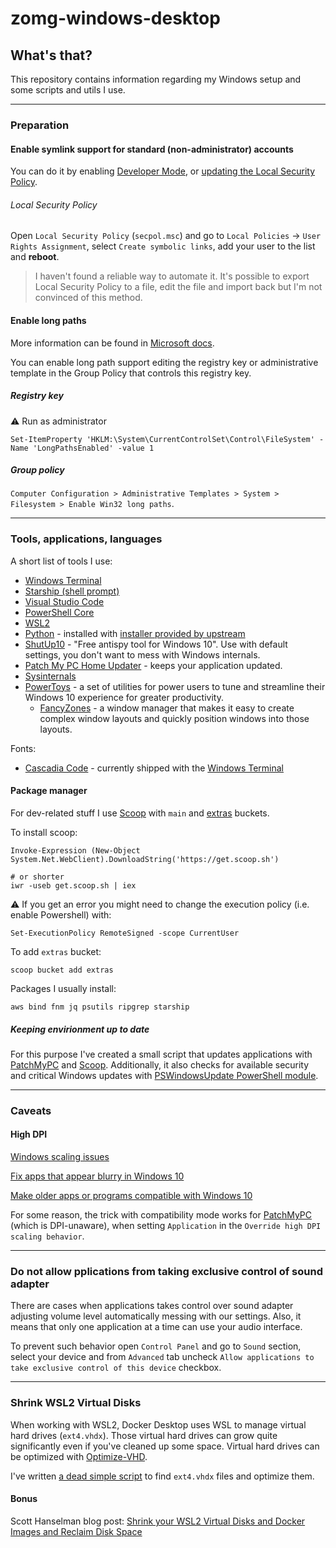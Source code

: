 # zomg-windows-desktop

## What's that?

This repository contains information regarding my Windows setup and some scripts and utils I use.

---

### Preparation

#### Enable symlink support for standard (non-administrator) accounts

You can do it by enabling [Developer Mode](https://docs.microsoft.com/en-us/windows/apps/get-started/enable-your-device-for-development), or [updating the Local Security Policy](#local-security-policy).

###### Local Security Policy

Open `Local Security Policy` (`secpol.msc`) and go to `Local Policies` -> `User Rights Assignment`, select `Create symbolic links`, add your user to the list and **reboot**.

> I haven't found a reliable way to automate it.
> It's possible to export Local Security Policy to a file, edit the file and import back but I'm not convinced of this method.

#### Enable long paths

More information can be found in [Microsoft docs](https://docs.microsoft.com/en-us/windows/win32/fileio/maximum-file-path-limitation#enable-long-paths-in-windows-10-version-1607-and-later).

You can enable long path support editing the registry key or administrative template in the Group Policy that controls this registry key.

##### Registry key

⚠️ Run as administrator

`Set-ItemProperty 'HKLM:\System\CurrentControlSet\Control\FileSystem' -Name 'LongPathsEnabled' -value 1`

##### Group policy

`Computer Configuration > Administrative Templates > System > Filesystem > Enable Win32 long paths`.

---

### Tools, applications, languages

A short list of tools I use:

* [Windows Terminal](https://aka.ms/terminal)
* [Starship (shell prompt)](https://starship.rs)
* [Visual Studio Code](https://code.visualstudio.com)
* [PowerShell Core](https://github.com/PowerShell/PowerShell)
* [WSL2](https://docs.microsoft.com/en-us/windows/wsl/install-win10)
* [Python](https://www.python.org) - installed with [installer provided by upstream](https://www.python.org/downloads/release/python3)
* [ShutUp10](https://www.oo-software.com/en/shutup10) - "Free antispy tool for Windows 10". Use with default settings, you don't want to mess with Windows internals.
* [Patch My PC Home Updater](https://patchmypc.com/home-updater) - keeps your application updated.
* [Sysinternals](https://docs.microsoft.com/en-us/sysinternals/)
* [PowerToys](https://docs.microsoft.com/en-us/windows/powertoys/) - a set of utilities for power users to tune and streamline their Windows 10 experience for greater productivity.
  - [FancyZones](https://docs.microsoft.com/en-us/windows/powertoys/fancyzones) - a window manager that makes it easy to create complex window layouts and quickly position windows into those layouts.

Fonts:

* [Cascadia Code](https://github.com/microsoft/cascadia-code) - currently shipped with the [Windows Terminal](https://aka.ms/terminal)

#### Package manager

For dev-related stuff I use [Scoop](https://scoop.sh) with `main` and [extras](https://github.com/lukesampson/scoop-extras) buckets.

To install scoop:

```
Invoke-Expression (New-Object System.Net.WebClient).DownloadString('https://get.scoop.sh')

# or shorter
iwr -useb get.scoop.sh | iex
```

⚠️ If you get an error you might need to change the execution policy (i.e. enable Powershell) with:

```
Set-ExecutionPolicy RemoteSigned -scope CurrentUser
```

To add `extras` bucket:

```
scoop bucket add extras
```

Packages I usually install:

```
aws bind fnm jq psutils ripgrep starship
```

##### Keeping envirionment up to date

For this purpose I've created a small script that updates applications with [PatchMyPC](https://patchmypc.com) and [Scoop](https://scoop.sh).
Additionally, it also checks for available security and critical Windows updates with [PSWindowsUpdate PowerShell module](https://www.powershellgallery.com/packages/PSWindowsUpdate/2.2.0.2).

---

### Caveats

#### High DPI

[Windows scaling issues](https://support.microsoft.com/en-us/topic/windows-scaling-issues-for-high-dpi-devices-508483cd-7c59-0d08-12b0-960b99aa347d)

[Fix apps that appear blurry in Windows 10](https://support.microsoft.com/en-us/windows/fix-apps-that-appear-blurry-in-windows-10-e9fe34ab-e7e7-bc6f-6695-cb169b51de0f)

[Make older apps or programs compatible with Windows 10](https://support.microsoft.com/en-us/windows/make-older-apps-or-programs-compatible-with-windows-10-783d6dd7-b439-bdb0-0490-54eea0f45938)

For some reason, the trick with compatibility mode works for [PatchMyPC](https://patchmypc.com/home-updater) (which is DPI-unaware), when setting `Application` in the `Override high DPI scaling behavior`.

---

### Do not allow pplications from taking exclusive control of sound adapter

There are cases when applications takes control over sound adapter adjusting volume level automatically messing with our settings. Also, it means that only one application at a time can use your audio interface.

To prevent such behavior open `Control Panel` and go to `Sound` section, select your device and from `Advanced` tab uncheck `Allow applications to take exclusive control of this device` checkbox.

___
### Shrink WSL2 Virtual Disks
When working with WSL2, Docker Desktop uses WSL to manage virtual hard drives (`ext4.vhdx`).
Those virtual hard drives can grow quite significantly even if you've cleaned up some space.
Virtual hard drives can be optimized with [Optimize-VHD](https://docs.microsoft.com/en-us/powershell/module/hyper-v/optimize-vhd).

I've written [a dead simple script](scripts/powershell/optimize_vhdx.ps1) to find `ext4.vhdx` files and optimize them.

#### Bonus
Scott Hanselman blog post: [Shrink your WSL2 Virtual Disks and Docker Images and Reclaim Disk Space](https://www.hanselman.com/blog/shrink-your-wsl2-virtual-disks-and-docker-images-and-reclaim-disk-space)